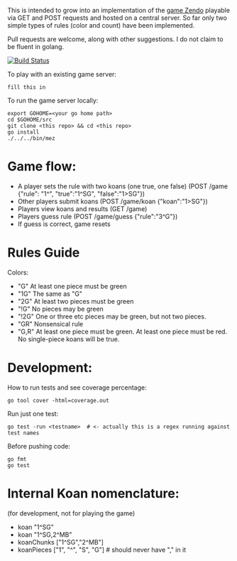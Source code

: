 This is intended to grow into an implementation of the [game Zendo](https://en.wikipedia.org/wiki/Zendo_(game)) playable via GET and POST requests and hosted on a central server. So far only two simple types of rules (color and count) have been implemented. 

Pull requests are welcome, along with other suggestions. I do not claim to be fluent in golang. 

[![Build Status](https://travis-ci.org/compwron/mez.svg)](https://travis-ci.org/compwron/mez)

To play with an existing game server:
````
fill this in 
````

To run the game server locally:

````
export GOHOME=<your go home path>
cd $GOHOME/src
git clone <this repo> && cd <this repo>
go install 
./../../bin/mez
````



Game flow:
====

* A player sets the rule with two koans (one true, one false) (POST /game {"rule": "1^", "true":"1^SG", "false":"1>SG"})
* Other players submit koans (POST /game/koan {"koan":"1>SG"})
* Players view koans and results (GET /game)
* Players guess rule (POST /game/guess {"rule":"3^G"})
* If guess is correct, game resets


Rules Guide
====

Colors:

* "G" At least one piece must be green
* "1G" The same as "G"
* "2G" At least two pieces must be green
* "!G" No pieces may be green
* "!2G" One or three etc pieces may be green, but not two pieces. 
* "GR" Nonsensical rule 
* "G,R" At least one piece must be green. At least one piece must be red. No single-piece koans will be true.

Development:
====

How to run tests and see coverage percentage:
````
go tool cover -html=coverage.out
````

Run just one test:
````
go test -run <testname>  # <- actually this is a regex running against test names
````

Before pushing code:
````
go fmt 
go test 
````

Internal Koan nomenclature: 
====
(for development, not for playing the game)

* koan "1^SG"
* koan "1^SG,2^MB"
* koanChunks ["1^SG","2^MB"]
* koanPieces ["1", "^", "S", "G"] # should never have "," in it
